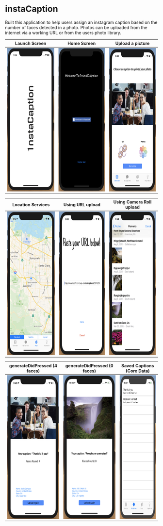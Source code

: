 # instaCaption

Built this application to help users assign an instagram caption based on the number of faces detected in a photo. Photos can be uploaded from the internet via a working URL or from the users photo library.
 
 
 
 
| Launch Screen | Home Screen   | Upload a picture |
| ------------- | ------------- | -------------|
| <img src="https://github.com/ericdyan/instaCaption/blob/master/Screen%20Shot%202019-07-27%20at%209.24.03%20AM.png"      width="233.75" height="473.5">  | <img src="https://github.com/ericdyan/instaCaption/blob/master/Screen%20Shot%202019-07-27%20at%209.24.10%20AM.png" width="233.75" height="473.5">   | <img src="https://github.com/ericdyan/instaCaption/blob/master/Screen%20Shot%202019-07-27%20at%209.49.07%20AM.png" width="233.75" height="473.5"> |


| Location Services | Using URL upload   | Using Camera Roll upload |
| ------------- | ------------- | -------------|
| <img src="https://github.com/ericdyan/instaCaption/blob/master/Screen%20Shot%202019-07-27%20at%209.42.06%20AM.png" width="233.75" height="473.5">  | <img src="https://github.com/ericdyan/instaCaption/blob/master/Screen%20Shot%202019-07-27%20at%209.49.02%20AM.png" width="233.75" height="473.5">   | <img src="https://github.com/ericdyan/instaCaption/blob/master/Screen%20Shot%202019-07-27%20at%209.44.49%20AM.png" width="233.75" height="473.5"> |

| generateDidPressed (4 faces) | generateDidPressed (0 faces)  | Saved Captions (Core Data) |
| ------------- | ------------- | -------------|
| <img src="https://github.com/ericdyan/instaCaption/blob/master/Screen%20Shot%202019-07-27%20at%209.49.24%20AM.png" width="233.75" height="473.5"> |  <img src="https://github.com/ericdyan/instaCaption/blob/master/Screen%20Shot%202019-07-27%20at%2011.10.57%20AM.png" width="233.75" height="473.5">  |   <img src="https://github.com/ericdyan/instaCaption/blob/master/Screen%20Shot%202019-07-27%20at%2011.09.45%20AM.png" width="233.75" height="473.5"> |


